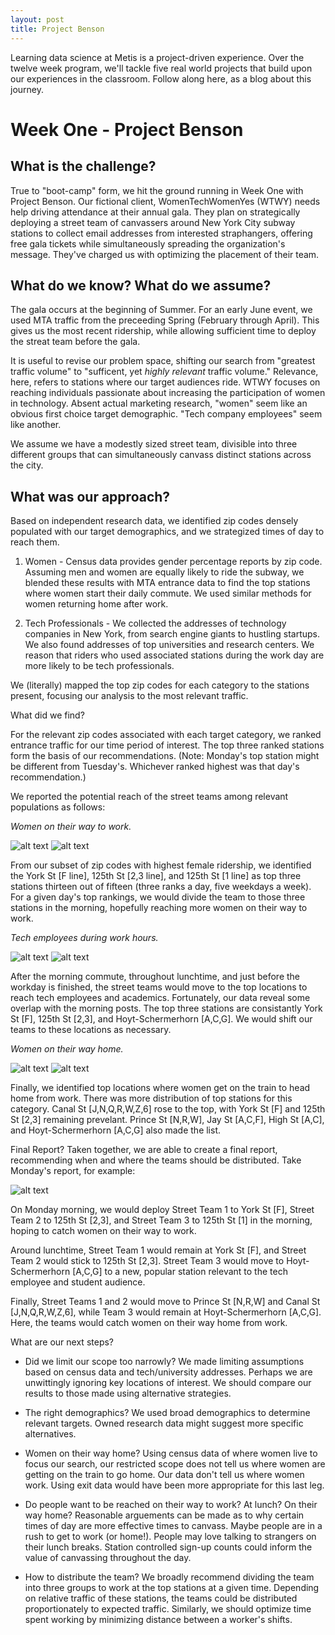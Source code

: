 ```yaml
---
layout: post
title: Project Benson
---
```



Learning data science at Metis is a project-driven experience. Over the twelve week program, we'll tackle five real world projects that build upon our experiences in the classroom. Follow along here, as a blog about this journey.

# Week One - Project Benson

## What is the challenge?

True to "boot-camp" form, we hit the ground running in Week One with Project Benson. Our fictional client, WomenTechWomenYes (WTWY) needs help driving attendance at their annual gala. They plan on strategically deploying a street team of canvassers around New York City subway stations to collect email addresses from interested straphangers, offering free gala tickets while simultaneously spreading the organization's message. They've charged us with optimizing the placement of their team.

## What do we know? What do we assume?

The gala occurs at the beginning of Summer. For an early June event, we used MTA traffic from the preceeding Spring (February through April). This gives us the most recent ridership, while allowing sufficient time to deploy the streat team before the gala.

It is useful to revise our problem space, shifting our search from "greatest traffic volume" to "sufficent, yet *highly relevant* traffic volume." Relevance, here, refers to stations where our target audiences ride. WTWY focuses on reaching individuals passionate about increasing the participation of women in technology. Absent actual marketing research, "women" seem like an obvious first choice target demographic. "Tech company employees" seem like another.

We assume we have a modestly sized street team, divisible into three different groups that can simultaneously canvass distinct stations across the city.


## What was our approach?
Based on independent research data, we identified zip codes densely populated with our target demographics, and we strategized times of day to reach them.

1) Women - Census data provides gender percentage reports by zip code. Assuming men and women are equally likely to ride the subway, we blended these results with MTA entrance data to find the top stations where women start their daily commute. We used similar methods for women returning home after work.

2) Tech Professionals - We collected the addresses of technology companies in New York, from search engine giants to hustling startups. We also found addresses of top universities and research centers. We reason that riders who used associated stations during the work day are more likely to be tech professionals.

We (literally) mapped the top zip codes for each category to the stations present, focusing our analysis to the most relevant traffic.


What did we find?

For the relevant zip codes associated with each target category, we ranked entrance traffic for our time period of interest. The top three ranked stations form the basis of our recommendations. (Note: Monday's top station might be different from Tuesday's. Whichever ranked highest was that day's recommendation.)

We reported the potential reach of the street teams among relevant populations as follows:

*Women on their way to work.*

![alt text][time1_graph]
![alt text][time1_map]

From our subset of zip codes with highest female ridership, we identified the York St [F line], 125th St [2,3 line], and 125th St [1 line] as top three stations thirteen out of fifteen (three ranks a day, five weekdays a week). For a given day's top rankings, we would divide the team to those three stations in the morning, hopefully reaching more women on their way to work.

*Tech employees during work hours.*

![alt text][time2_graph]
![alt text][time2_map]

After the morning commute, throughout lunchtime, and just before the workday is finished, the street teams would move to the top locations to reach tech employees and academics. Fortunately, our data reveal some overlap with the morning posts. The top three stations are consistantly York St [F], 125th St [2,3], and Hoyt-Schermerhorn [A,C,G]. We would shift our teams to these locations as necessary.

*Women on their way home.*

![alt text][time3_graph]
![alt text][time3_map]

Finally, we identified top locations where women get on the train to head home from work. There was more distribution of top stations for this category. Canal St [J,N,Q,R,W,Z,6] rose to the top, with York St [F] and 125th St [2,3] remaining prevelant. Prince St [N,R,W], Jay St [A,C,F], High St [A,C], and Hoyt-Schermerhorn [A,C,G] also made the list.

Final Report?
Taken together, we are able to create a final report, recommending when and where the teams should be distributed. Take Monday's report, for example:

![alt text][monday_schedule]

On Monday morning, we would deploy Street Team 1 to York St [F], Street Team 2 to 125th St [2,3], and Street Team 3 to 125th St [1] in the morning, hoping to catch women on their way to work.

Around lunchtime, Street Team 1 would remain at York St [F], and Street Team 2 would stick to 125th St [2,3]. Street Team 3 would move to Hoyt-Schermerhorn [A,C,G] to a new, popular station relevant to the tech employee and student audience.

Finally, Street Teams 1 and 2 would move to Prince St [N,R,W] and Canal St [J,N,Q,R,W,Z,6], while Team 3 would remain at Hoyt-Schermerhorn [A,C,G]. Here, the teams would catch women on their way home from work.



What are our next steps?

* Did we limit our scope too narrowly?
We made limiting assumptions based on census data and tech/university addresses. Perhaps we are unwittingly ignoring key locations of interest. We should compare our results to those made using alternative strategies.

* The right demographics?
We used broad demographics to determine relevant targets. Owned research data might suggest more specific alternatives.

* Women on their way home?
Using census data of where women live to focus our search, our restricted scope does not tell us where women are getting on the train to go home. Our data don't tell us where women work. Using exit data would have been more appropriate for this last leg.

* Do people want to be reached on their way to work? At lunch? On their way home?
Reasonable arguements can be made as to why certain times of day are more effective times to canvass. Maybe people are in a rush to get to work (or home!). People may love talking to strangers on their lunch breaks. Station controlled sign-up counts could inform the value of canvassing throughout the day.

* How to distribute the team?
We broadly recommend dividing the team into three groups to work at the top stations at a given time. Depending on relative traffic of these stations, the teams could be distributed proportionately to expected traffic. Similarly, we should optimize time spent working by minimizing distance between a worker's shifts.


[time1_graph]: /time1_graph
[time1_map]: /time1_map
[time2_graph]: /time2_graph
[time2_map]: /time2_map
[time3_graph]: /time3_graph
[time3_map]: /time3_map
[monday_schedule]: /monday_schedule
